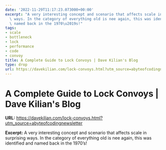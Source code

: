 ```yaml
---
date: '2022-11-29T11:17:23.073000+00:00'
excerpt: "A very interesting concept and scenario that affects scale in surprising\
  \ ways. In the category of everything old is nee again, this was identified and\
  \ named back in the 1970\u2019s!"
tags:
- scale
- bottleneck
- lock
- performance
- code
- convoy
title: A Complete Guide to Lock Convoys | Dave Kilian's Blog
type: drop
url: https://davekilian.com/lock-convoys.html?utm_source=abyteofcodingnewsletter
---
```


# A Complete Guide to Lock Convoys | Dave Kilian's Blog

**URL:** https://davekilian.com/lock-convoys.html?utm_source=abyteofcodingnewsletter

**Excerpt:** A very interesting concept and scenario that affects scale in surprising ways. In the category of everything old is nee again, this was identified and named back in the 1970’s!
